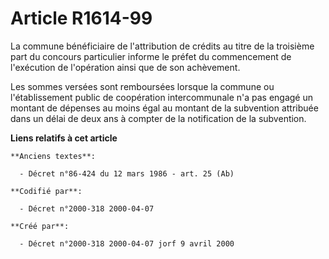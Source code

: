 # Article R1614-99

La commune bénéficiaire de l'attribution de crédits au titre de la troisième part du concours particulier informe le préfet
du commencement de l'exécution de l'opération ainsi que de son achèvement.

Les sommes versées sont remboursées lorsque la commune ou l'établissement public de coopération intercommunale n'a pas engagé
un montant de dépenses au moins égal au montant de la subvention attribuée dans un délai de deux ans à compter de la
notification de la subvention.

**Liens relatifs à cet article**

	**Anciens textes**:

	  - Décret n°86-424 du 12 mars 1986 - art. 25 (Ab)

	**Codifié par**:

	  - Décret n°2000-318 2000-04-07

	**Créé par**:

	  - Décret n°2000-318 2000-04-07 jorf 9 avril 2000
